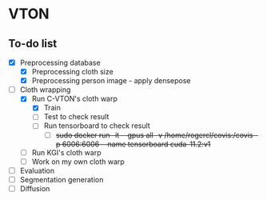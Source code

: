 # VTON

## To-do list
- [x] Preprocessing database
  - [x] Preprocessing cloth size
  - [x] Preprocessing person image - apply densepose 
- [ ] Cloth wrapping
  - [x] Run C-VTON's cloth warp
    - [x] Train 
    - [ ] Test to check result
    - [ ] Run tensorboard to check result
      - [ ]  ~~sudo docker run -it --gpus all -v  /home/rogercl/covis:/covis -p 6006:6006 --name tensorboard  cuda-11.2:v1~~
  - [ ] Run KGI's cloth warp
  - [ ] Work on my own cloth warp 
- [ ] Evaluation 
- [ ] Segmentation generation
- [ ] Diffusion
